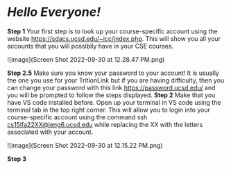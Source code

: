 # *Hello Everyone!*

**Step 1**
Your first step is to look up your course-specific account using the website https://sdacs.ucsd.edu/~icc/index.php. This will show you all your accounts that you will possibily have in your CSE courses. 

![image](Screen Shot 2022-09-30 at 12.28.47 PM.png)

**Step 2.5**
Make sure you know your password to your account! It is usually the one you use for your TritionLink but if you are having difficulty, then you can change your password with this link https://password.ucsd.edu/ and you will be prompted to follow the steps displayed. 
**Step 2** 
Make that you have VS code installed before. Open up your terminal in VS code using the terminal tab in the top right corner. This will allow you to login into your course-specific account using the command ssh cs15lfa22XX@ieng6.ucsd.edu while replacing the XX with the letters associated with your account. 

![image](Screen Shot 2022-09-30 at 12.15.22 PM.png)

**Step 3**
